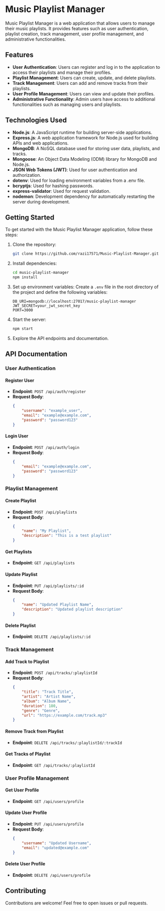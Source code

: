 # Music Playlist Manager

Music Playlist Manager is a web application that allows users to manage their music playlists. It provides features such as user authentication, playlist creation, track management, user profile management, and administrative functionalities.

## Features

- **User Authentication**: Users can register and log in to the application to access their playlists and manage their profiles.
- **Playlist Management**: Users can create, update, and delete playlists.
- **Track Management**: Users can add and remove tracks from their playlists.
- **User Profile Management**: Users can view and update their profiles.
- **Administrative Functionality**: Admin users have access to additional functionalities such as managing users and playlists.

## Technologies Used

- **Node.js**: A JavaScript runtime for building server-side applications.
- **Express.js**: A web application framework for Node.js used for building APIs and web applications.
- **MongoDB**: A NoSQL database used for storing user data, playlists, and tracks.
- **Mongoose**: An Object Data Modeling (ODM) library for MongoDB and Node.js.
- **JSON Web Tokens (JWT)**: Used for user authentication and authorization.
- **dotenv**: Used for loading environment variables from a .env file.
- **bcryptjs**: Used for hashing passwords.
- **express-validator**: Used for request validation.
- **nodemon**: Development dependency for automatically restarting the server during development.

## Getting Started

To get started with the Music Playlist Manager application, follow these steps:

1. Clone the repository:
   ```bash
   git clone https://github.com/razi17571/Music-Playlist-Manager.git
   ```

2. Install dependencies:
   ```bash
   cd music-playlist-manager
   npm install
   ```

3. Set up environment variables:
   Create a `.env` file in the root directory of the project and define the following variables:
   ```plaintext
   DB_URI=mongodb://localhost:27017/music-playlist-manager
   JWT_SECRET=your_jwt_secret_key
   PORT=3000
   ```

4. Start the server:
   ```bash
   npm start
   ```

5. Explore the API endpoints and documentation.

## API Documentation

### User Authentication

#### Register User

- **Endpoint**: `POST /api/auth/register`
- **Request Body**:
  ```json
  {
      "username": "example_user",
      "email": "example@example.com",
      "password": "password123"
  }
  ```

#### Login User

- **Endpoint**: `POST /api/auth/login`
- **Request Body**:
  ```json
  {
      "email": "example@example.com",
      "password": "password123"
  }
  ```

### Playlist Management

#### Create Playlist

- **Endpoint**: `POST /api/playlists`
- **Request Body**:
  ```json
  {
      "name": "My Playlist",
      "description": "This is a test playlist"
  }
  ```

#### Get Playlists

- **Endpoint**: `GET /api/playlists`

#### Update Playlist

- **Endpoint**: `PUT /api/playlists/:id`
- **Request Body**:
  ```json
  {
      "name": "Updated Playlist Name",
      "description": "Updated playlist description"
  }
  ```

#### Delete Playlist

- **Endpoint**: `DELETE /api/playlists/:id`

### Track Management

#### Add Track to Playlist

- **Endpoint**: `POST /api/tracks/:playlistId`
- **Request Body**:
  ```json
  {
      "title": "Track Title",
      "artist": "Artist Name",
      "album": "Album Name",
      "duration": 180,
      "genre": "Genre",
      "url": "https://example.com/track.mp3"
  }
  ```

#### Remove Track from Playlist

- **Endpoint**: `DELETE /api/tracks/:playlistId/:trackId`

#### Get Tracks of Playlist

- **Endpoint**: `GET /api/tracks/:playlistId`

### User Profile Management

#### Get User Profile

- **Endpoint**: `GET /api/users/profile`

#### Update User Profile

- **Endpoint**: `PUT /api/users/profile`
- **Request Body**:
  ```json
  {
      "username": "Updated Username",
      "email": "updated@example.com"
  }
  ```

#### Delete User Profile

- **Endpoint**: `DELETE /api/users/profile`

## Contributing

Contributions are welcome! Feel free to open issues or pull requests.

